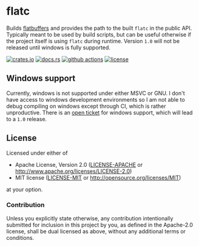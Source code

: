 # flatc

Builds [flatbuffers](https://github.com/google/flatbuffers) and provides the
path to the built `flatc` in the public API. Typically meant to be used by
build scripts, but can be useful otherwise if the project itself is using
`flatc` during runtime. Version `1.0` will not be released until windows is
fully supported.

[![crates.io](https://meritbadge.herokuapp.com/flatc)](https://crates.io/crates/flatc)
[![docs.rs](https://docs.rs/flatc/badge.svg)](https://docs.rs/flatc)
[![github actions](https://github.com/chippers/flatc.rs/workflows/ci/badge.svg)](https://github.com/chippers/flatc.rs/actions)
[![license](https://img.shields.io/badge/license-MIT-blue.svg)](./LICENSE)

## Windows support

Currently, windows is not supported under either MSVC or GNU. I don't have
access to windows development environments so I am not able to debug compiling
on windows except through CI, which is rather unproductive. There is an
[open ticket] for windows support, which will lead to a `1.0` release.

[open ticket]: https://github.com/chippers/flatc.rs/issues/1

## License

Licensed under either of

 * Apache License, Version 2.0 ([LICENSE-APACHE](LICENSE-APACHE) or http://www.apache.org/licenses/LICENSE-2.0)
 * MIT license ([LICENSE-MIT](LICENSE) or http://opensource.org/licenses/MIT)

at your option.

### Contribution

Unless you explicitly state otherwise, any contribution intentionally submitted
for inclusion in this project by you, as defined in the Apache-2.0 license,
shall be dual licensed as above, without any additional terms or conditions.